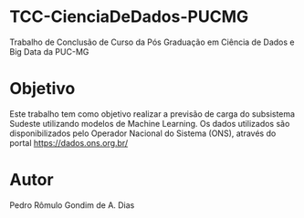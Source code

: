 # TCC-CienciaDeDados-PUCMG
Trabalho de Conclusão de Curso da Pós Graduação em Ciência de Dados e Big Data da PUC-MG

# Objetivo
Este trabalho tem como objetivo realizar a previsão de carga do subsistema Sudeste utilizando modelos de Machine Learning.
Os dados utilizados são disponibilizados pelo Operador Nacional do Sistema (ONS), através do portal https://dados.ons.org.br/

# Autor
Pedro Rômulo Gondim de A. Dias
